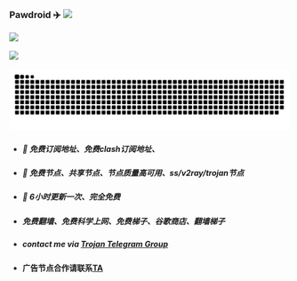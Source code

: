 
### Pawdroid ✈️ ![](https://views.whatilearened.today/views/github/Pawdroid/Pawdroid.svg)

![](https://github-readme-stats.vercel.app/api?username=Pawdroid&show_icons=true&line_height=21&show_icons=true&theme=vue&hide_border=true)

![](https://github-readme-stats.vercel.app/api/top-langs/?username=Pawdroid&show_icons=true&layout=compact&theme=vue&hide_border=true)

![github contribution grid snake animation](https://raw.githubusercontent.com/Pawdroid/Pawdroid/output/github-snake.svg)


* ##### 🚀 免费订阅地址、免费clash订阅地址、
* ##### 🚀 免费节点、共享节点、节点质量高可用、ss/v2ray/trojan节点
* ##### 🚀 6小时更新一次、完全免费
* ##### 免费翻墙、免费科学上网、免费梯子、谷歌商店、翻墙梯子
* ##### contact me via [Trojan Telegram Group](https://t.me/join_trojan)
* #### 广告节点合作请联系[TA](https://t.me/shadowrocket_android_master)
